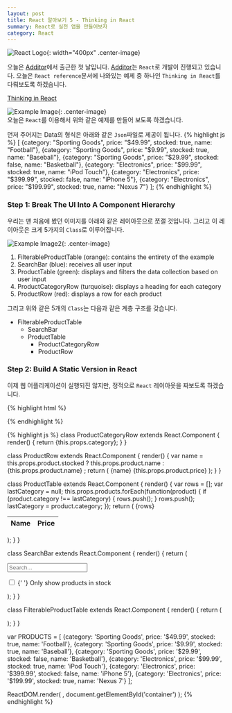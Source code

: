 ```yaml
---
layout: post
title: React 알아보기 5 - Thinking in React
summary: React로 실전 앱을 만들어보자
category: React
---
```


![React Logo](/asset/img/react/React_logo.png){: width="400px" .center-image}
<br>

오늘은 [Additor](https://additor.io)에서 출근한 첫 날입니다. [Additor](https://additor.io)는 `React`로 개발이 진행되고 있습니다. 오늘은 `React reference`문서에 나와있는 예제 중 하나인 `Thinking in React`를 다뤄보도록 하겠습니다.

[Thinking in React](https://facebook.github.io/react/docs/thinking-in-react.html)

![Example Image](https://facebook.github.io/react/img/blog/thinking-in-react-mock.png){: .center-image}
<br>
오늘은 `React`를 이용해서 위와 같은 예제를 만들어 보도록 하겠습니다.

먼저 주어지는 Data의 형식은 아래와 같은 `Json`파일로 제공이 됩니다.
{% highlight js %}
[
  {category: "Sporting Goods", price: "$49.99", stocked: true, name: "Football"},
  {category: "Sporting Goods", price: "$9.99", stocked: true, name: "Baseball"},
  {category: "Sporting Goods", price: "$29.99", stocked: false, name: "Basketball"},
  {category: "Electronics", price: "$99.99", stocked: true, name: "iPod Touch"},
  {category: "Electronics", price: "$399.99", stocked: false, name: "iPhone 5"},
  {category: "Electronics", price: "$199.99", stocked: true, name: "Nexus 7"}
];
{% endhighlight %}

### Step 1: Break The UI Into A Component Hierarchy

우리는 맨 처음에 봤던 이미지를 아래와 같은 레이아웃으로 쪼갤 것입니다. 그리고 이 레이아웃은 크게 5가지의 `Class`로 이루어집니다.

![Example Image2](https://facebook.github.io/react/img/blog/thinking-in-react-components.png){: .center-image}
<br>

1. FilterableProductTable (orange): contains the entirety of the example
2. SearchBar (blue): receives all user input
3. ProductTable (green): displays and filters the data collection based on user input
4. ProductCategoryRow (turquoise): displays a heading for each category
5. ProductRow (red): displays a row for each product

그리고 위와 같은 5개의 `Class`는 다음과 같은 계층 구조를 갖습니다.
* FilterableProductTable
  * SearchBar
  * ProductTable
    * ProductCategoryRow
    * ProductRow

### Step 2: Build A Static Version in React

이제 웹 어플리케이션이 실행되진 않지만, 정적으로 `React` 레이아웃을 짜보도록 하겠습니다.


{% highlight html %}
<!-- This is index.html -->

<!DOCTYPE html>
<html lang="en">
<head>
  <meta charset="UTF-8">
  <script src="https://unpkg.com/react@latest/dist/react.js"></script>
  <script src="https://unpkg.com/react-dom@latest/dist/react-dom.js"></script>
  <script src="https://unpkg.com/babel-standalone@6.15.0/babel.js"></script>

  <script src="./main.js" type="text/babel"></script>
  <title>Thinking in React</title>
</head>
<body>
  <div id="container">

  </div>
</body>
</html>
{% endhighlight %}

{% highlight js %}
class ProductCategoryRow extends React.Component {
  render() {
    return <tr><th colSpan="2">{this.props.category}</th></tr>;
  }
}

class ProductRow extends React.Component {
  render() {
    var name = this.props.product.stocked ?
      this.props.product.name :
      <span>
        {this.props.product.name}
      </span>;
    return (
      <tr>
        <td>{name}</td>
        <td>{this.props.product.price}</td>
      </tr>
    );
  }
}

class ProductTable extends React.Component {
  render() {
    var rows = [];
    var lastCategory = null;
    this.props.products.forEach(function(product) {
      if (product.category !== lastCategory) {
        rows.push(<ProductCategoryRow category={product.category} key={product.category} />);
      }
      rows.push(<ProductRow product={product} key={product.name} />);
      lastCategory = product.category;
    });
    return (
      <table>
        <thead>
          <tr>
            <th>Name</th>
            <th>Price</th>
          </tr>
        </thead>
        <tbody>{rows}</tbody>
      </table>
    );
  }
}

class SearchBar extends React.Component {
  render() {
    return (
      <form>
        <input type="text" placeholder="Search..." />
        <p>
          <input type="checkbox" />
          {' '}
          Only show products in stock
        </p>
      </form>
    );
  }
}

class FilterableProductTable extends React.Component {
  render() {
    return (
      <div>
        <SearchBar />
        <ProductTable products={this.props.products} />
      </div>
    );
  }
}


var PRODUCTS = [
  {category: 'Sporting Goods', price: '$49.99', stocked: true, name: 'Football'},
  {category: 'Sporting Goods', price: '$9.99', stocked: true, name: 'Baseball'},
  {category: 'Sporting Goods', price: '$29.99', stocked: false, name: 'Basketball'},
  {category: 'Electronics', price: '$99.99', stocked: true, name: 'iPod Touch'},
  {category: 'Electronics', price: '$399.99', stocked: false, name: 'iPhone 5'},
  {category: 'Electronics', price: '$199.99', stocked: true, name: 'Nexus 7'}
];

ReactDOM.render(
  <FilterableProductTable products={PRODUCTS} />,
  document.getElementById('container')
);
{% endhighlight %}
